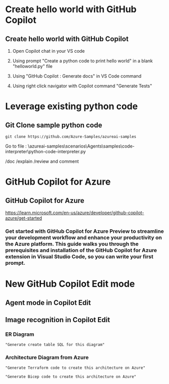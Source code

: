 
# Create hello world with GitHub Copilot 


## Create hello world with GitHub Copilot 

1. Open Copilot chat in your VS code

2. Using prompt "Create a python code to print hello world" in a blank "helloworld.py" file

3. Using "GitHub Copilot : Generate docs" in VS Code command 

4. Using right click navigator with Copilot command "Generate Tests"

# Leverage existing python code

## Git Clone sample python code 

```hcl
git clone https://github.com/Azure-Samples/azureai-samples
```

Go to file : \azureai-samples\scenarios\Agents\samples\code-interpreter\python-code-interpreter.py

/doc
/explain
/review and comment

# GitHub Copilot for Azure 

## GitHub Copilot for Azure 

https://learn.microsoft.com/en-us/azure/developer/github-copilot-azure/get-started


### Get started with GitHub Copilot for Azure Preview to streamline your development workflow and enhance your productivity on the Azure platform. This guide walks you through the prerequisites and installation of the GitHub Copilot for Azure extension in Visual Studio Code, so you can write your first prompt.


# New GitHub Copilot Edit mode 

## Agent mode in Copilot Edit 

## Image recognition in Copilot Edit


### ER Diagram

```hcl
"Generate create table SQL for this diagram" 
```


### Architecture Diagram from Azure 

```hcl
"Generate Terraform code to create this architecture on Azure"
```

```hcl
"Generate Bicep code to create this architecture on Azure"
```


